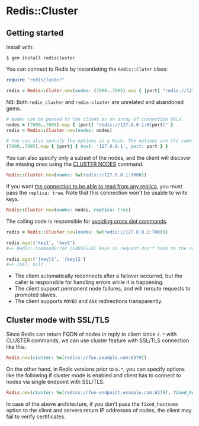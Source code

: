 # Redis::Cluster

## Getting started

Install with:

```
$ gem install rediscluster
```

You can connect to Redis by instantiating the `Redis::Cluter` class:

```ruby
require "rediscluster"

redis = Redis::Cluter.new(nodes: (7000..7005).map { |port| "redis://127.0.0.1:#{port}" })
```

NB: Both `redis_cluster` and `redis-cluster` are unrelated and abandoned gems.

```ruby
# Nodes can be passed to the client as an array of connection URLs.
nodes = (7000..7005).map { |port| "redis://127.0.0.1:#{port}" }
redis = Redis::Cluster.new(nodes: nodes)

# You can also specify the options as a Hash. The options are the same as for a single server connection.
(7000..7005).map { |port| { host: '127.0.0.1', port: port } }
```

You can also specify only a subset of the nodes, and the client will discover the missing ones using the [CLUSTER NODES](https://redis.io/commands/cluster-nodes) command.

```ruby
Redis::Cluster.new(nodes: %w[redis://127.0.0.1:7000])
```

If you want [the connection to be able to read from any replica](https://redis.io/commands/readonly), you must pass the `replica: true`. Note that this connection won't be usable to write keys.

```ruby
Redis::Cluster.new(nodes: nodes, replica: true)
```

The calling code is responsible for [avoiding cross slot commands](https://redis.io/topics/cluster-spec#keys-distribution-model).

```ruby
redis = Redis::Cluster.new(nodes: %w[redis://127.0.0.1:7000])

redis.mget('key1', 'key2')
#=> Redis::CommandError (CROSSSLOT Keys in request don't hash to the same slot)

redis.mget('{key}1', '{key}2')
#=> [nil, nil]
```

* The client automatically reconnects after a failover occurred, but the caller is responsible for handling errors while it is happening.
* The client support permanent node failures, and will reroute requests to promoted slaves.
* The client supports `MOVED` and `ASK` redirections transparently.

## Cluster mode with SSL/TLS
Since Redis can return FQDN of nodes in reply to client since `7.*` with CLUSTER commands, we can use cluster feature with SSL/TLS connection like this:

```ruby
Redis.new(cluster: %w[rediss://foo.example.com:6379])
```

On the other hand, in Redis versions prior to `6.*`, you can specify options like the following if cluster mode is enabled and client has to connect to nodes via single endpoint with SSL/TLS.

```ruby
Redis.new(cluster: %w[rediss://foo-endpoint.example.com:6379], fixed_hostname: 'foo-endpoint.example.com')
```

In case of the above architecture, if you don't pass the `fixed_hostname` option to the client and servers return IP addresses of nodes, the client may fail to verify certificates.
